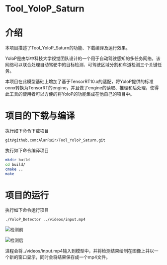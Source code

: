 # Tool_YoloP_Saturn

# 介绍

本项目描述了Tool_YoloP_Saturn的功能、下载编译及运行效果。

YoloP是由华中科技大学视觉团队设计的一个用于自动驾驶感知的多任务网络，该网络可以联合处理自动驾驶中的目标检测、可驾驶区域分割和车道检测三个关键任务。

本项目在此模型基础上增加了基于TensorRT10.x的适配，将YoloP提供的标准onnx转换为TensorRT的engine，并且做了engine的读取、推理和后处理，使得此工具的使用者可以方便的将YoloP的功能集成在他自己的项目中。

# 项目的下载与编译

执行如下命令下载项目

```sh
git@github.com:AlanRuir/Tool_YoloP_Saturn.git
```

执行如下命令编译项目

```sh
mkdir build
cd build/
cmake ..
make
```

# 项目的运行

执行如下命令运行项目

```sh
./YoloP_Detector ../videos/input.mp4
```

![检测前](doc/images/input.gif)



![检测后](doc/images/output.gif)

进程会将../videos/input.mp4输入到模型中，并将检测结果绘制在图像上并以一个新的窗口显示，同时会将结果保存成一个mp4文件。